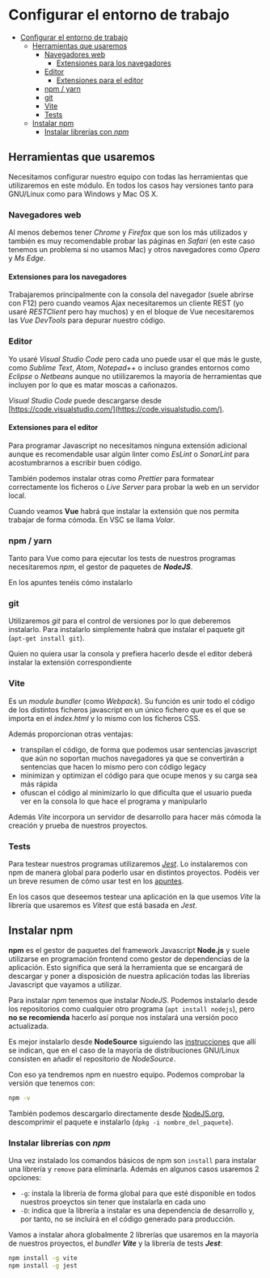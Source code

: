 # Configurar el entorno de trabajo
- [Configurar el entorno de trabajo](#configurar-el-entorno-de-trabajo)
  - [Herramientas que usaremos](#herramientas-que-usaremos)
    - [Navegadores web](#navegadores-web)
      - [Extensiones para los navegadores](#extensiones-para-los-navegadores)
    - [Editor](#editor)
      - [Extensiones para el editor](#extensiones-para-el-editor)
    - [npm / yarn](#npm--yarn)
    - [git](#git)
    - [Vite](#vite)
    - [Tests](#tests)
  - [Instalar npm](#instalar-npm)
    - [Instalar librerías con _npm_](#instalar-librerías-con-npm)


## Herramientas que usaremos
Necesitamos configurar nuestro equipo con todas las herramientas que utilizaremos en este módulo. En todos los casos hay versiones tanto para GNU/Linux como para Windows y Mac OS X.

### Navegadores web
Al menos debemos tener _Chrome_ y _Firefox_ que son los más utilizados y también es muy recomendable probar las páginas en _Safari_ (en este caso tenemos un problema si no usamos Mac) y otros navegadores como _Opera_ y _Ms Edge_.

#### Extensiones para los navegadores
Trabajaremos principalmente con la consola del navegador (suele abrirse con F12) pero cuando veamos Ajax necesitaremos un cliente REST (yo usaré _RESTClient_ pero hay muchos) y en el bloque de Vue necesitaremos las _Vue DevTools_ para depurar nuestro código.

### Editor
Yo usaré _Visual Studio Code_ pero cada uno puede usar el que más le guste, como _Sublime Text_, _Atom_, _Notepad++_ o incluso grandes entornos como _Eclipse_ o _Netbeans_ aunque no utiilizaremos la mayoría de herramientas que incluyen por lo que es matar moscas a cañonazos.

_Visual Studio Code_ puede descargarse desde [https://code.visualstudio.com/](https://code.visualstudio.com/).

####  Extensiones para el editor
Para programar Javascript no necesitamos ninguna extensión adicional aunque es recomendable usar algún linter como _EsLint_ o _SonarLint_ para acostumbrarnos a escribir buen código. 

También podemos instalar otras como _Prettier_ para formatear correctamente los ficheros o _Live Server_ para probar la web en un servidor local. 

Cuando veamos **Vue** habrá que instalar la extensión que nos permita trabajar de forma cómoda. En VSC se llama _Volar_.

### npm / yarn
Tanto para Vue como para ejecutar los tests de nuestros programas necesitaremos _npm_, el gestor de paquetes de **_NodeJS_**. 

En los apuntes tenéis cómo instalarlo

### git
Utilizaremos _git_ para el control de versiones por lo que deberemos instalarlo. Para instalarlo simplemente habrá que instalar el paquete git (`apt-get install git`).

Quien no quiera usar la consola y prefiera hacerlo desde el editor deberá instalar la extensión correspondiente

### Vite
Es un _module bundler_ (como _Webpack_). Su función es unir todo el código de los distintos ficheros javascript en un único fichero que es el que se importa en el _index.html_ y lo mismo con los ficheros CSS.

Además proporcionan otras ventajas:
- transpilan el código, de forma que podemos usar sentencias javascript que aún no soportan muchos navegadores ya que se convertirán a sentencias que hacen lo mismo pero con código legacy
- minimizan y optimizan el código para que ocupe menos y su carga sea más rápida
- ofuscan el código al minimizarlo lo que dificulta que el usuario pueda ver en la consola lo que hace el programa y manipularlo

Además _Vite_ incorpora un servidor de desarrollo para hacer más cómoda la creación y prueba de nuestros proyectos.

### Tests
Para testear nuestros programas utilizaremos [_Jest_](https://jestjs.io/es-ES/). Lo instalaremos con npm de manera global para poderlo usar en distintos proyectos. Podéis ver un breve resumen de cómo usar test en los [apuntes](./tests.md).

En los casos que deseemos testear una aplicación en la que usemos _Vite_ la librería que usaremos es _Vitest_ que está basada en _Jest_.


## Instalar npm
**npm** es el gestor de paquetes del framework Javascript **Node.js** y suele utilizarse en programación frontend como gestor de dependencias de la aplicación. Esto significa que será la herramienta que se encargará de descargar y poner a disposición de nuestra aplicación todas las librerías Javascript que vayamos a utilizar.

Para instalar _npm_ tenemos que instalar _NodeJS_. Podemos instalarlo desde los repositorios como cualquier otro programa (`apt install nodejs`), pero **no se recomienda** hacerlo así porque nos instalará una versión poco actualizada. 

Es mejor instalarlo desde **NodeSource** siguiendo las [instrucciones](https://nodejs.org/es/download/package-manager) que allí se indican, que en el caso de la mayoría de distribuciones GNU/Linux consisten en añadir el repositorio de _NodeSource_.

Con eso ya tendremos npm en nuestro equipo. Podemos comprobar la versión que tenemos con:

```bash
npm -v
```

También podemos descargarlo directamente desde [NodeJS.org](https://nodejs.org/es/download/), descomprimir el paquete e instalarlo (`dpkg -i nombre_del_paquete`).

### Instalar librerías con _npm_
Una vez instalado los comandos básicos de npm son `install` para instalar una librería y `remove` para eliminarla. Además en algunos casos usaremos 2 opciones:
- `-g`: instala la librería de forma global para que esté disponible en todos nuestros proeyctos sin tener que instalarla en cada uno
- `-D`: indica que la librería a instalar es una dependencia de desarrollo y, por tanto, no se incluirá en el código generado para producción.

Vamos a instalar ahora globalmente 2 librerías que usaremos en la mayoría de nuestros proyectos, el _bundler_ **_Vite_** y la librería de tests **_Jest_**:

```bash
npm install -g vite
npm install -g jest
```
